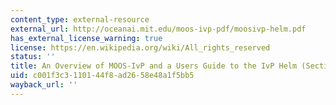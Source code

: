 ```yaml
---
content_type: external-resource
external_url: http://oceanai.mit.edu/moos-ivp-pdf/moosivp-helm.pdf
has_external_license_warning: true
license: https://en.wikipedia.org/wiki/All_rights_reserved
status: ''
title: An Overview of MOOS-IvP and a Users Guide to the IvP Helm (Section 3.8) (PDF)
uid: c001f3c3-1101-44f8-ad26-58e48a1f5bb5
wayback_url: ''
---
```

